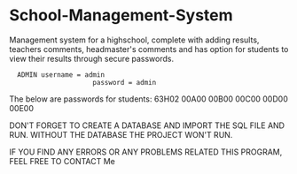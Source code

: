 # School-Management-System
Management system for a highschool, complete with adding results, teachers comments, headmaster's comments and has option for students to view their results through secure passwords.

      ADMIN username = admin
                         password = admin

The below are passwords for students:
63H02
00A00
00B00
00C00
00D00
00E00

DON'T FORGET TO CREATE A DATABASE  AND IMPORT THE SQL FILE AND RUN.
WITHOUT THE DATABASE THE PROJECT WON'T RUN.

IF YOU FIND ANY ERRORS OR ANY PROBLEMS RELATED THIS PROGRAM, FEEL FREE TO CONTACT Me 

